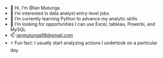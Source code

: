- 👋 Hi, I’m @Ian Mutunga
- 👀 I’m interested in data analyst entry-level jobs
- 🌱 I’m currently learning Python to advance my analytic skills
- 💞️ I’m looking for opportunities I can use Excel, tableau, Powerbi, and MySQL
- 📫 ianmutunga98@gmail.com
- ⚡ Fun fact: I usually start analyzing actions I undertook on a particular day

<!---
Josephmuatha/Josephmuatha is a ✨ special ✨ repository because its `README.md` (this file) appears on your GitHub profile.
You can click the Preview link to take a look at your changes.
--->
